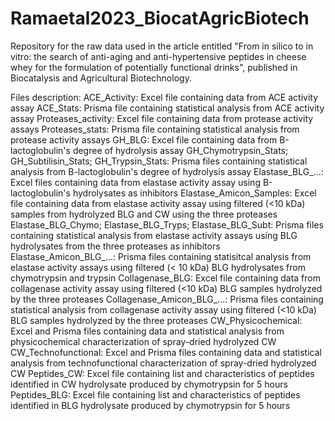 # Ramaetal2023_BiocatAgricBiotech
Repository for the raw data used in the article entitled "From in silico to in vitro: the search of anti-aging and anti-hypertensive peptides in cheese whey for the formulation of potentially functional drinks", published in Biocatalysis and Agricultural Biotechnology.

Files description:
ACE_Activity: Excel file containing data from ACE activity assay
ACE_Stats: Prisma file containing statistical analysis from ACE activity assay
Proteases_activity: Excel file containing data from protease activity assays
Proteases_stats: Prisma file containing statistical analysis from protease activity assays
GH_BLG: Excel file containing data from B-lactoglobulin's degree of hydrolysis assay
GH_Chymotrypsin_Stats; GH_Subtilisin_Stats; GH_Trypsin_Stats: Prisma files containing statistical analysis from B-lactoglobulin's degree of hydrolysis assay
Elastase_BLG_...: Excel files containing data from elastase activity assay using B-lactoglobulin's hydrolysates as inhibitors
Elastase_Amicon_Samples: Excel file containing data from elastase activity assay using filtered (<10 kDa) samples from hydrolyzed BLG and CW using the three proteases
Elastase_BLG_Chymo; Elastase_BLG_Tryps; Elastase_BLG_Subt: Prisma files containing statistical analysis from elastase activity assays using BLG hydrolysates from the three proteases as inhibitors
Elastase_Amicon_BLG_...: Prisma files containing statisitcal analysis from elastase activity assays using filtered (< 10 kDa) BLG hydrolysates from chymotrypsin and trypsin
Collagenase_BLG: Excel file containing data from collagenase activity assay using filtered (<10 kDa) BLG samples hydrolyzed by the three proteases
Collagenase_Amicon_BLG_...: Prisma files containing statistical analysis from collagenase activity assay using filtered (<10 kDa) BLG samples hydrolyzed by the three proteases
CW_Physicochemical: Excel and Prisma files containing data and statistical analysis from physicochemical characterization of spray-dried hydrolyzed CW
CW_Technofunctional: Excel and Prisma files containing data and statistical analysis from technofunctional characterization of spray-dried hydrolyzed CW
Peptides_CW: Excel file containing list and characteristics of peptides identified in CW hydrolysate produced by chymotrypsin for 5 hours
Peptides_BLG: Excel file containing list and characteristics of peptides identified in BLG hydrolysate produced by chymotrypsin for 5 hours
